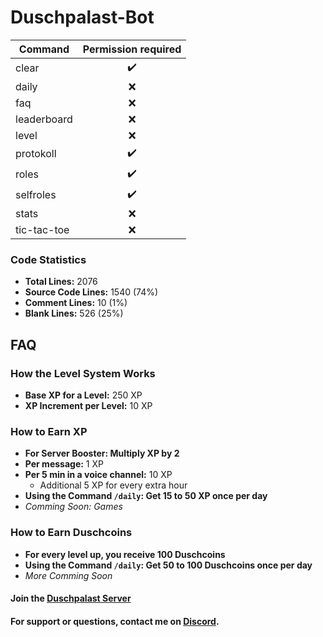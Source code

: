 # Duschpalast-Bot

| Command     | Permission required |
|-------------|:-------------------:|
| clear       |         ✔️          |
| daily       |          ❌          |
| faq         |          ❌          |
| leaderboard |          ❌          |
| level       |          ❌          |
| protokoll   |         ✔️          |
| roles       |         ✔️          |
| selfroles   |         ✔️          |
| stats       |          ❌          |
| tic-tac-toe |          ❌          |

### Code Statistics

- **Total Lines:** 2076
- **Source Code Lines:** 1540 (74%)
- **Comment Lines:** 10 (1%)
- **Blank Lines:** 526 (25%)

## FAQ

### How the Level System Works
- **Base XP for a Level:** 250 XP
- **XP Increment per Level:** 10 XP

### How to Earn XP
- **For Server Booster: Multiply XP by 2**
- **Per message:** 1 XP
- **Per 5 min in a voice channel:** 10 XP
  - Additional 5 XP for every extra hour
- **Using the Command `/daily`: Get 15 to 50 XP once per day**
- _Comming Soon: Games_

### How to Earn Duschcoins
- **For every level up, you receive 100 Duschcoins**
- **Using the Command `/daily`: Get 50 to 100 Duschcoins once per day**
- _More Comming Soon_

#### Join the [Duschpalast Server](https://discord.gg/ctPT25EPDP)
#### For support or questions, contact me on [Discord](https://discord.com/users/697224731157332028).
